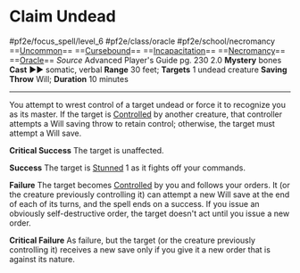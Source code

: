 # Claim Undead
#pf2e/focus_spell/level_6 #pf2e/class/oracle #pf2e/school/necromancy 
==[Uncommon](../../../../../TTRPGShare-Pathfinder-2E-Vault/rules/traits/uncommon.md)== ==[Cursebound](../../../Traits/Cursebound.md)== ==[Incapacitation](../../../../../TTRPGShare-Pathfinder-2E-Vault/rules/traits/incapacitation.md)== ==[Necromancy](../../../../../TTRPGShare-Pathfinder-2E-Vault/rules/traits/necromancy.md)== ==[Oracle](../../../Traits/Oracle.md)==
*Source* Advanced Player's Guide pg. 230 2.0
**Mystery** bones
**Cast** ►► somatic, verbal
**Range** 30 feet; **Targets** 1 undead creature
**Saving Throw** Will; **Duration** 10 minutes

---
You attempt to wrest control of a target undead or force it to recognize you as its master. If the target is [Controlled](../../../Conditions/Controlled.md) by another creature, that controller attempts a Will saving throw to retain control; otherwise, the target must attempt a Will save.

**Critical Success** The target is unaffected.

**Success** The target is [Stunned](../../../Conditions/Stunned.md) 1 as it fights off your commands.

**Failure** The target becomes [Controlled](../../../Conditions/Controlled.md) by you and follows your orders. It (or the creature previously controlling it) can attempt a new Will save at the end of each of its turns, and the spell ends on a success. If you issue an obviously self-destructive order, the target doesn't act until you issue a new order.

**Critical Failure** As failure, but the target (or the creature previously controlling it) receives a new save only if you give it a new order that is against its nature.